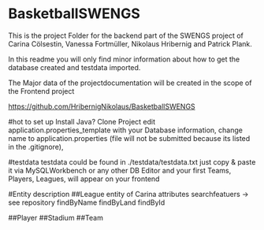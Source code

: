 # BasketballSWENGS
This is the project Folder for the backend part of the SWENGS project of Carina Cölsestin, Vanessa Fortmüller, Nikolaus Hribernig and Patrick Plank.

In this readme you will only find minor information about how to get the database created and testdata imported. 

The Major data of the projectdocumentation will be created in the scope of the Frontend project 

https://github.com/HribernigNikolaus/BasketballSWENGS

#hot to set up
Install Java? 
Clone Project
edit application.properties_template with your Database information,
change name to application.properties 
(file will not be submitted because its listed in the .gitignore),

#testdata
testdata could be found in ./testdata/testdata.txt 
just copy  & paste it via MySQLWorkbench or any other DB Editor and your first Teams, Players, Leagues, will appear on your frontend


#Entity description 
##League
entity of Carina
attributes
searchfeatuers -> see repository
findByName
findByLand
findById

##Player
##Stadium
##Team